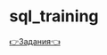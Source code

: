 # sql_training
[👉Задания👈](https://github.com/shash29exe/sql_training/blob/main/%D0%97%D0%B0%D0%B4%D0%B0%D0%BD%D0%B8%D1%8F.md)
